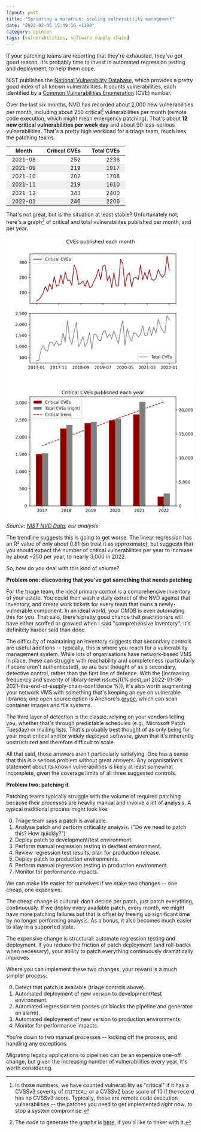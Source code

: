 ```yaml
---
layout: post
title: "Sprinting a marathon: scaling vulnerability management"
date: "2022-02-06 15:49:16 +1100"
category: opinion
tags: [vulnerabilities, software supply chain]
---
```


If your patching teams are reporting that they're exhausted, they've got good reason. It's probably time to invest in automated regression testing and deployment, to help them cope.

NIST publishes the [National Vulnerability Database](https://nvd.nist.gov/), which provides a pretty good index of all known vulnerabilities. It counts vulnerabilities, each identified by a [Common Vulnerabilities Enumeration](https://cve.mitre.org/docs/docs-2000/cerias.html) (CVE) number. 

Over the last six months, NVD has recorded about 2,000 new vulnerabilities per month, including about 250  critical[^critical] vulnerabilities per month (remote code execution, which might mean emergency patching).  That's about **12 new critical vulnerabilities per week day** and about 90 less-serious vulnerabilities. That's a pretty high workload for a triage team, much less the patching teams. 

<style>
th, td { padding-left: 15px; padding-right: 15px }
tr:nth-child(even) {background-color: #eeeeee; }
</style>

| Month | Critical CVEs | Total CVEs | 
| --- | ---: | ---: | 
| 2021-08 | 252 | 2236 |
| 2021-09 | 219 | 1917 |
| 2021-10 | 202 | 1708 |
| 2021-11 | 219 | 1610 |
| 2021-12 | 343 | 2400 |
| 2022-01 | 246 | 2206 |

[^critical]: In those numbers, we have counted vulnerability as "critical" if it has a CVSSv3 severity of `CRITICAL`; or a CVSSv2 base score of 10 if the record has no CVSSv3 score. Typically, those are remote code execution vulnerabilities -- the patches you need to get implemented *right now*, to stop a system compromise.


That's not great, but is the situation at least stable? Unfortunately not; here's a graph[^graph-src] of critical and total vulnerabilites published per month, and per year.

![CVEs per month graph](/assets/2022-02-06-CVE-monthly.png)
![CVEs per year graph](/assets/2022-02-06-CVE-yearly.png)
*Source: [NIST NVD Data](https://nvd.nist.gov/vuln/data-feeds); our analysis*

The trendline suggests this is going to get worse. The linear regression has an R² value of only about 0.81 (so treat it as approximate), but suggests that you should expect the number of critical vulnerabilities per year to increase by about ~250 per year, to nearly 3,000 in 2022.

So, how do you deal with this kind of volume? 

**Problem one: discovering that you've got something that needs patching**

For the triage team, the ideal primary control is a comprehensive inventory of your estate. You could then wash a daily extract of the NVD against that inventory, and create work tickets for every team that owns a newly-vulnerable component. In an ideal world, your CMDB is even automating this for you. That said, there's pretty good chance that practitioners will have either scoffed or growled when I said "comprehensive inventory"; it's definitely harder said than done. 

The difficulty of maintaining an inventory suggests that secondary controls are useful additions -- typically, this is where you reach for a vulnerability management system. While lots of organisations have network-based VMS in place, these can struggle with reachability and completeness (particularly if scans aren't authenticated), so are best thought of as a secondary, detective control, rather than the first line of defence. With the [increasing frequency and severity of library-level issues]({% post_url 2022-01-06-2021-the-end-of-supply-chain-confidence %}), it's also worth augmenting your network VMS with something that's keeping an eye on vulnerable libraries; one open source option is Anchore's [grype](https://github.com/anchore/grype/), which can scan container images and file systems.

The third layer of detection is the classic: relying on your vendors telling you, whether that's through predictable schedules (e.g., Microsoft Patch Tuesday) or mailing lists. That's probably best thought of as only being for your most critical and/or widely deployed software, given that it's inherently unstructured and therefore difficult to scale.  

All that said, those answers aren't particularly satisfying. One has a sense that this is a serious problem without great answers. Any organisation's statement about its known vulnerabilities is likely at least somewhat incomplete, given the coverage limits of all three suggested controls.

**Problem two: patching it**

Patching teams typically struggle with the volume of required patching because their processes are heavily manual and involve a lot of analysis. A typical traditional process might look like: 

0. Triage team says a patch is available.
1. Analyse patch and perform criticality analysis. ("Do we need to patch this? How quickly?")
2. Deploy patch to development/test environment.
3. Perform manual regression testing in dev/test environment.
4. Review regression test results; plan for production release.
5. Deploy patch to production environments.
6. Perform manual regression testing in production environment.
7. Monitor for performance impacts. 

We can make life easier for ourselves if we make two changes -- one cheap, one expensive. 

The cheap change is cultural: don't decide per patch, just patch everything, continuously. If we deploy every available patch, every month, we might have more patching failures but that is offset by freeing up significant time by no longer performing analysis. As a bonus, it also becomes much easier to stay in a supported state. 

The expensive change is structural: automate regression testing and deployment. If you reduce the friction of patch deployment (and roll-backs when necessary), your ability to patch everything continuously dramatically improves. 

Where you can implement these two changes, your reward is a much simpler process:

0. Detect that patch is available (triage controls above).
2. Automated deployment of new version to development/test environment.
3. Automated regression test passes (or blocks the pipeline and generates an alarm).
5. Automated deployment of new version to production environments.
7. Monitor for performance impacts. 

You're down to two manual processes -- kicking off the process, and handling any exceptions.

Migrating legacy applications to pipelines can be an expensive one-off change, but given the increasing number of vulnerabilities every year, it's worth considering.

[^graph-src]: The code to generate the graphs is [here](https://github.com/caelyx/CVE-Volumes), if you'd like to tinker with it.
